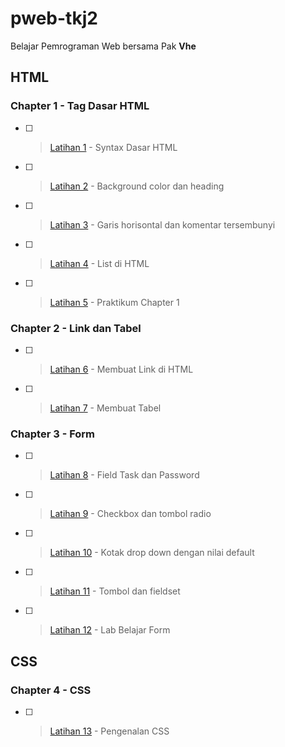 # pweb-tkj2
Belajar Pemrograman Web bersama Pak **Vhe**
## HTML
### Chapter 1 - Tag Dasar HTML
- [ ] > [Latihan 1](syntax1.html) - Syntax Dasar HTML
- [ ] > [Latihan 2](lat2.html) - Background color dan heading
- [ ] > [Latihan 3](lat3.html) - Garis horisontal dan komentar tersembunyi
- [ ] > [Latihan 4](lat4.html) - List di HTML
- [ ] > [Latihan 5](lat5.html) - Praktikum Chapter 1
### Chapter 2 - Link dan Tabel
- [ ] > [Latihan 6](latihan6.html) - Membuat Link di HTML
- [ ] > [Latihan 7](latihan7.html) - Membuat Tabel
### Chapter 3 - Form
- [ ] > [Latihan 8](latihan8.html) - Field Task dan Password
- [ ] > [Latihan 9](latihan9.html) - Checkbox dan tombol radio
- [ ] > [Latihan 10](latihan10.html) - Kotak drop down dengan nilai default
- [ ] > [Latihan 11](latihan11.html) - Tombol dan fieldset
- [ ] > [Latihan 12](latihan12.html) - Lab Belajar Form
## CSS
### Chapter 4 - CSS
- [ ] > [Latihan 13](latihan13.html) - Pengenalan CSS
